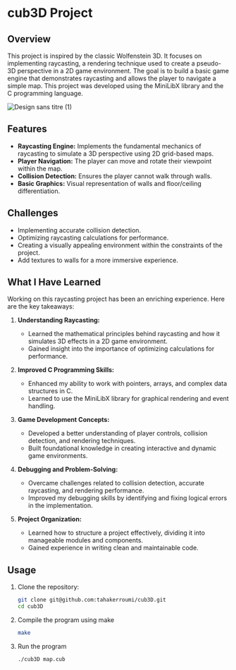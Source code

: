 # cub3D Project

## Overview
This project is inspired by the classic Wolfenstein 3D. It focuses on implementing raycasting, a rendering technique used to create a pseudo-3D perspective in a 2D game environment. The goal is to build a basic game engine that demonstrates raycasting and allows the player to navigate a simple map. This project was developed using the MiniLibX library and the C programming language.

![Design sans titre (1)](https://github.com/user-attachments/assets/3c948421-bbbd-4e26-b22b-6af35c86cd57)


## Features
- **Raycasting Engine:** Implements the fundamental mechanics of raycasting to simulate a 3D perspective using 2D grid-based maps.
- **Player Navigation:** The player can move and rotate their viewpoint within the map.
- **Collision Detection:** Ensures the player cannot walk through walls.
- **Basic Graphics:** Visual representation of walls and floor/ceiling differentiation.

## Challenges
- Implementing accurate collision detection.
- Optimizing raycasting calculations for performance.
- Creating a visually appealing environment within the constraints of the project.
- Add textures to walls for a more immersive experience.

## What I Have Learned
Working on this raycasting project has been an enriching experience. Here are the key takeaways:

1. **Understanding Raycasting:**
   - Learned the mathematical principles behind raycasting and how it simulates 3D effects in a 2D game environment.
   - Gained insight into the importance of optimizing calculations for performance.

2. **Improved C Programming Skills:**
   - Enhanced my ability to work with pointers, arrays, and complex data structures in C.
   - Learned to use the MiniLibX library for graphical rendering and event handling.

3. **Game Development Concepts:**
   - Developed a better understanding of player controls, collision detection, and rendering techniques.
   - Built foundational knowledge in creating interactive and dynamic game environments.

4. **Debugging and Problem-Solving:**
   - Overcame challenges related to collision detection, accurate raycasting, and rendering performance.
   - Improved my debugging skills by identifying and fixing logical errors in the implementation.

5. **Project Organization:**
   - Learned how to structure a project effectively, dividing it into manageable modules and components.
   - Gained experience in writing clean and maintainable code.

## Usage

1. Clone the repository:
   ```bash
   git clone git@github.com:tahakerroumi/cub3D.git
   cd cub3D
2. Compile the program using make
   ```bash
   make
3. Run the program
   ```bash
   ./cub3D map.cub

